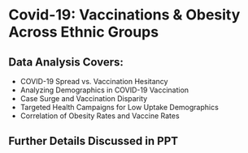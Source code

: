 # Covid-19: Vaccinations & Obesity Across Ethnic Groups

## Data Analysis Covers:
- COVID-19 Spread vs. Vaccination Hesitancy
- Analyzing Demographics in COVID-19 Vaccination
- Case Surge and Vaccination Disparity
- Targeted Health Campaigns for Low Uptake Demographics
- Correlation of Obesity Rates and Vaccine Rates

## Further Details Discussed in PPT

